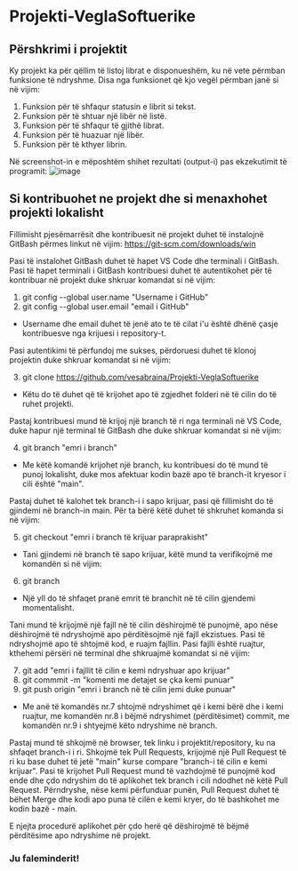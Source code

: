 # Projekti-VeglaSoftuerike
## Përshkrimi i projektit
Ky projekt ka për qëllim të listoj librat e disponueshëm, ku në vete përmban funksione të ndryshme. Disa nga funksionet që kjo vegël përmban janë si në vijim:
 1. Funksion për të shfaqur statusin e librit si tekst.
 2. Funksion për të shtuar një libër në listë.
 3. Funksion për të shfaqur të gjithë librat.
 4. Funksion për të huazuar një libër.
 5. Funksion për të kthyer librin.

Në screenshot-in e mëposhtëm shihet rezultati (output-i) pas ekzekutimit të programit:
![image](https://github.com/user-attachments/assets/0a85d54b-4f01-4566-8f49-c33fd6ab77f6)

## Si kontribuohet ne projekt dhe si menaxhohet projekti lokalisht
Fillimisht pjesëmarrësit dhe kontribuesit në projekt duhet të instalojnë GitBash përmes linkut në vijim: https://git-scm.com/downloads/win

Pasi të instalohet GitBash duhet të hapet VS Code dhe terminali i GitBash. Pasi të hapet terminali i GitBash kontribuesi duhet të autentikohet për të kontribuar në projekt duke shkruar komandat si në vijim:
1. git config --global user.name "Username i GitHub"
2. git config --global user.email "email i GitHub"
- Username dhe email duhet të jenë ato te të cilat i'u është dhënë çasje kontribuesve nga krijuesi i repository-t.

Pasi autentikimi të përfundoj me sukses, përdoruesi duhet të klonoj projektin duke shkruar komandat si në vijim:

3. git clone https://github.com/vesabraina/Projekti-VeglaSoftuerike
- Këtu do të duhet që të krijohet apo të zgjedhet folderi në të cilin do të ruhet projekti.

Pastaj kontribuesi mund të krijoj një branch të ri nga terminali në VS Code, duke hapur një terminal të GitBash dhe duke shkruar komandat si në vijim:

4. git branch "emri i branch"
- Me këtë komandë krijohet një branch, ku kontribuesi do të mund të punoj lokalisht, duke mos afektuar kodin bazë apo të branch-it kryesor i cili është "main".

Pastaj duhet të kalohet tek branch-i i sapo krijuar, pasi që fillimisht do të gjindemi në branch-in main. Për ta bërë këtë duhet të shkruhet komanda si në vijim:

5. git checkout "emri i branch të krijuar paraprakisht"
- Tani gjindemi në branch të sapo krijuar, këtë mund ta verifikojmë me komandën si në vijim:
6. git branch
- Një yll do të shfaqet pranë emrit të branchit në të cilin gjendemi momentalisht.

Tani mund të krijojmë një fajll në të cilin dëshirojmë të punojmë, apo nëse dëshirojmë të ndryshojmë apo përditësojmë një fajll ekzistues. Pasi të ndryshojmë apo të shtojmë kod, e ruajm fajllin. Pasi fajlli është ruajtur, kthehemi përsëri në terminal dhe shkruajmë komandat si në vijim:

7. git add "emri i fajllit të cilin e kemi ndryshuar apo krijuar"
8. git commmit -m "komenti me detajet se çka kemi punuar"
9. git push origin "emri i branch në të cilin jemi duke punuar"

- Me anë të komandës nr.7 shtojmë ndryshimet që i kemi bërë dhe i kemi ruajtur, me komandën nr.8 i bëjmë ndryshimet (përditësimet) commit, me komandën nr.9 i shtyejmë këto ndryshime në branch.

Pastaj mund të shkojmë në browser, tek linku i projektit/repository, ku na shfaqet branch-i i ri. Shkojmë tek Pull Requests, krijojmë një Pull Request të ri ku base duhet të jetë "main" kurse compare "branch-i të cilin e kemi krijuar". Pasi të krijohet Pull Request mund të vazhdojmë të punojmë kod ende dhe çdo ndryshim do të aplikohet tek branch i cili ndodhet në këtë Pull Request. Përndryshe, nëse kemi përfunduar punën, Pull Request duhet të bëhet Merge dhe kodi apo puna të cilën e kemi kryer, do të bashkohet me kodin bazë - main.

E njejta procedurë aplikohet për çdo herë që dëshirojmë të bëjmë përditësime apo ndryshime në projekt.

### Ju faleminderit!
